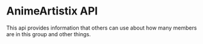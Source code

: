 # AnimeArtistix API

This api provides information that others can use about how many members are in this group and other things.


